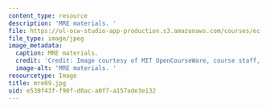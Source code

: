 ```yaml
---
content_type: resource
description: 'MRE materials. '
file: https://ol-ocw-studio-app-production.s3.amazonaws.com/courses/ec-s06-design-for-demining-spring-2007/e530f43ff90fd0aca0f7a157ade3e132_mre09.jpg
file_type: image/jpeg
image_metadata:
  caption: MRE materials.
  credit: 'Credit: Image courtesy of MIT OpenCourseWare, course staff, and students.'
  image-alt: 'MRE materials. '
resourcetype: Image
title: mre09.jpg
uid: e530f43f-f90f-d0ac-a0f7-a157ade3e132
---
```

